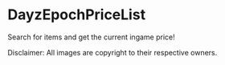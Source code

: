 DayzEpochPriceList
==================

Search for items and get the current ingame price!



Disclaimer: All images are copyright to their respective owners.
